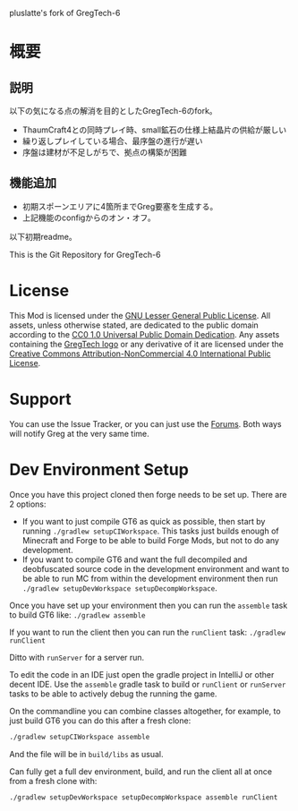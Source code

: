 pluslatte's fork of GregTech-6

# 概要
## 説明
以下の気になる点の解消を目的としたGregTech-6のfork。
- ThaumCraft4との同時プレイ時、small鉱石の仕様上結晶片の供給が厳しい
- 繰り返しプレイしている場合、最序盤の進行が遅い
- 序盤は建材が不足しがちで、拠点の構築が困難

## 機能追加
- 初期スポーンエリアに4箇所までGreg要塞を生成する。
- 上記機能のconfigからのオン・オフ。

以下初期readme。

This is the Git Repository for GregTech-6

# License

This Mod is licensed under the [GNU Lesser General Public License](LICENSE).
All assets, unless otherwise stated, are dedicated to the public domain
according to the [CC0 1.0 Universal Public Domain Dedication](src/main/resources/LICENSE.assets).
Any assets containing the [GregTech logo](src/main/resources/logos) or any
derivative of it are licensed under the
[Creative Commons Attribution-NonCommercial 4.0 International Public License](src/main/resources/LICENSE.logos).

# Support

You can use the Issue Tracker, or you can just use the [Forums](https://forum.mechaenetia.com/). Both ways will notify Greg at the very same time.

# Dev Environment Setup

Once you have this project cloned then forge needs to be set up.  There are 2 options:

* If you want to just compile GT6 as quick as possible, then start by running `./gradlew setupCIWorkspace`.  This tasks just builds enough of Minecraft and Forge to be able to build Forge Mods, but not to do any development.
* If you want to compile GT6 and want the full decompiled and deobfuscated source code in the development environment and want to be able to run MC from within the development environment then run `./gradlew setupDevWorkspace setupDecompWorkspace`.

Once you have set up your environment then you can run the `assemble` task to build GT6 like:  `./gradlew assemble`

If you want to run the client then you can run the `runClient` task:  `./gradlew runClient`

Ditto with `runServer` for a server run.

To edit the code in an IDE just open the gradle project in IntelliJ or other decent IDE.  Use the `assemble` gradle task to build or `runClient` or `runServer` tasks to be able to actively debug the running the game.

On the commandline you can combine classes altogether, for example, to just build GT6 you can do this after a fresh clone:
```sh
./gradlew setupCIWorkspace assemble
```
And the file will be in `build/libs` as usual.

Can fully get a full dev environment, build, and run the client all at once from a fresh clone with:
```sh
./gradlew setupDevWorkspace setupDecompWorkspace assemble runClient
```

